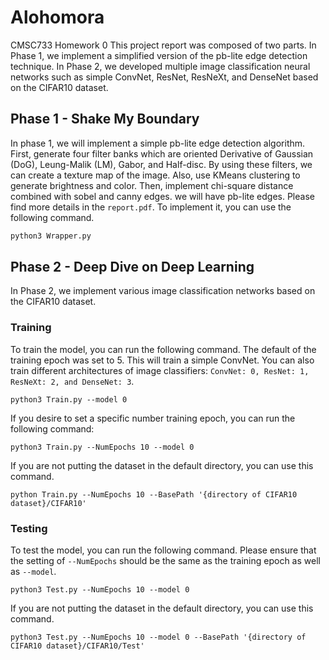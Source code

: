 # Alohomora
CMSC733 Homework 0
This project report was composed of two parts. In Phase 1, we implement a simplified version of the pb-lite edge detection technique. In Phase 2, we developed multiple image classification neural networks such as simple ConvNet, ResNet, ResNeXt, and DenseNet based on the CIFAR10 dataset.

## Phase 1 - Shake My Boundary
In phase 1, we will implement a simple pb-lite edge detection algorithm. First, generate four filter banks which are oriented Derivative of Gaussian (DoG), Leung-Malik (LM), Gabor, and Half-disc. By using these filters, we can create a texture map of the image. Also, use KMeans clustering to generate brightness and color. Then, implement chi-square distance combined with sobel and canny edges. we will have pb-lite edges. Please find more details in the `report.pdf`. To implement it, you can use the following command.
```bash
python3 Wrapper.py
```

## Phase 2 - Deep Dive on Deep Learning
In Phase 2, we implement various image classification networks based on the CIFAR10 dataset. 

### Training
To train the model, you can run the following command. The default of the training epoch was set to 5. This will train a simple ConvNet. You can also train different architectures of image classifiers: `ConvNet: 0, ResNet: 1, ResNeXt: 2, and DenseNet: 3`.
```
python3 Train.py --model 0
```
If you desire to set a specific number training epoch, you can run the following command:
```
python3 Train.py --NumEpochs 10 --model 0
```
If you are not putting the dataset in the default directory, you can use this command.
```
python Train.py --NumEpochs 10 --BasePath '{directory of CIFAR10 dataset}/CIFAR10'
```

### Testing
To test the model, you can run the following command. Please ensure that the setting of `--NumEpochs` should be the same as the training epoch as well as `--model`.
```
python3 Test.py --NumEpochs 10 --model 0
```

If you are not putting the dataset in the default directory, you can use this command.
```
python3 Test.py --NumEpochs 10 --model 0 --BasePath '{directory of CIFAR10 dataset}/CIFAR10/Test'
```
